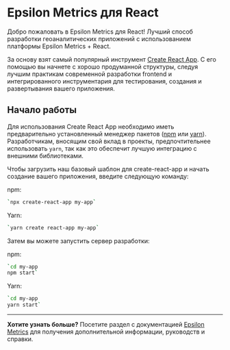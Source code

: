 # Epsilon Metrics для React

Добро пожаловать в Epsilon Metrics для React! Лучший способ разработки геоаналитических приложений с использованием платформы Epsilon Metrics + React.

За основу взят самый популярный инструмент [Create React App](https://create-react-app.dev/). С его помощью вы начнете с хорошо продуманной структуры, следуя лучшим практикам современной разработки frontend и интегрированного инструментария для тестирования, создания и развертывания вашего приложения.

## Начало работы

Для использования Create React App необходимо иметь предварительно установленный менеджер пакетов ([npm](https://www.npmjs.com/get-npm) или [yarn](https://yarnpkg.com/)). Разработчикам, вносящим свой вклад в проекты, предпочтительнее использовать `yarn`, так как это обеспечит лучшую интеграцию с внешними библиотеками.

Чтобы загрузить наш базовый шаблон для create-react-app и начать создание вашего приложения, введите следующую команду:

npm:

```bash
`npx create-react-app my-app` 
```

Yarn:

```bash
`yarn create react-app my-app` 
```

Затем вы можете запустить сервер разработки:

npm:

```bash
`cd my-app
npm start` 
```

Yarn:

```bash
`cd my-app
yarn start` 
```

---

**Хотите узнать больше?** Посетите раздел с документацией [Epsilon Metrics](https://epsilonmetrics.ru/) для получения дополнительной информации, руководств и справки.
